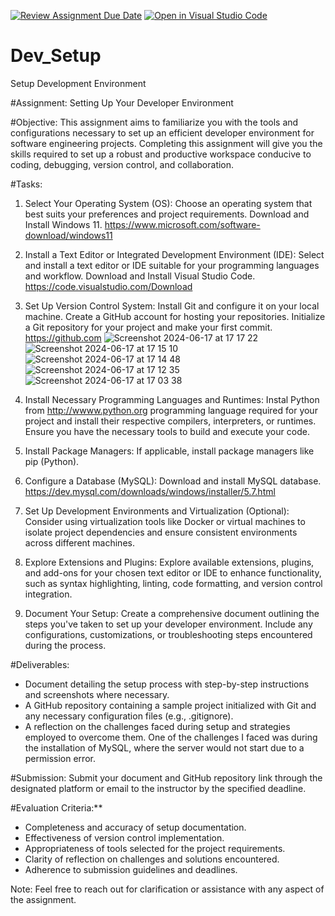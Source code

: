 [![Review Assignment Due Date](https://classroom.github.com/assets/deadline-readme-button-22041afd0340ce965d47ae6ef1cefeee28c7c493a6346c4f15d667ab976d596c.svg)](https://classroom.github.com/a/vbnbTt5m)
[![Open in Visual Studio Code](https://classroom.github.com/assets/open-in-vscode-2e0aaae1b6195c2367325f4f02e2d04e9abb55f0b24a779b69b11b9e10269abc.svg)](https://classroom.github.com/online_ide?assignment_repo_id=15282623&assignment_repo_type=AssignmentRepo)
# Dev_Setup
Setup Development Environment

#Assignment: Setting Up Your Developer Environment

#Objective:
This assignment aims to familiarize you with the tools and configurations necessary to set up an efficient developer environment for software engineering projects. Completing this assignment will give you the skills required to set up a robust and productive workspace conducive to coding, debugging, version control, and collaboration.

#Tasks:

1. Select Your Operating System (OS):
   Choose an operating system that best suits your preferences and project requirements. Download and Install Windows 11. https://www.microsoft.com/software-download/windows11

2. Install a Text Editor or Integrated Development Environment (IDE):
   Select and install a text editor or IDE suitable for your programming languages and workflow. Download and Install Visual Studio Code. https://code.visualstudio.com/Download
3. Set Up Version Control System:
   Install Git and configure it on your local machine. Create a GitHub account for hosting your repositories. Initialize a Git repository for your project and make your first commit. https://github.com
   ![Screenshot 2024-06-17 at 17 17 22](https://github.com/Powerlearnproject/se-assignment-1-setting-up-your-developer-environment-Adrams10860/assets/150818577/ae46edbd-af24-46fb-8215-8a3f927e78aa)
![Screenshot 2024-06-17 at 17 15 10](https://github.com/Powerlearnproject/se-assignment-1-setting-up-your-developer-environment-Adrams10860/assets/150818577/d307a4c0-b248-4086-9d83-d99f9a1d114a)
![Screenshot 2024-06-17 at 17 14 48](https://github.com/Powerlearnproject/se-assignment-1-setting-up-your-developer-environment-Adrams10860/assets/150818577/aba44daf-9ebc-4721-a155-f83b52f94596)
![Screenshot 2024-06-17 at 17 12 35](https://github.com/Powerlearnproject/se-assignment-1-setting-up-your-developer-environment-Adrams10860/assets/150818577/618490fd-cae5-4776-9b5e-a98a7112ebe7)
![Screenshot 2024-06-17 at 17 03 38](https://github.com/Powerlearnproject/se-assignment-1-setting-up-your-developer-environment-Adrams10860/assets/150818577/7eb01594-cbd4-4a4b-9ddb-5ec2d62e6b76)


5. Install Necessary Programming Languages and Runtimes:
  Instal Python from http://wwww.python.org programming language required for your project and install their respective compilers, interpreters, or runtimes. Ensure you have the necessary tools to build and execute your code.

6. Install Package Managers:
   If applicable, install package managers like pip (Python).

7. Configure a Database (MySQL):
   Download and install MySQL database. https://dev.mysql.com/downloads/windows/installer/5.7.html

8. Set Up Development Environments and Virtualization (Optional):
   Consider using virtualization tools like Docker or virtual machines to isolate project dependencies and ensure consistent environments across different machines.

9. Explore Extensions and Plugins:
   Explore available extensions, plugins, and add-ons for your chosen text editor or IDE to enhance functionality, such as syntax highlighting, linting, code formatting, and version control integration.

10. Document Your Setup:
    Create a comprehensive document outlining the steps you've taken to set up your developer environment. Include any configurations, customizations, or troubleshooting steps encountered during the process. 

#Deliverables:
- Document detailing the setup process with step-by-step instructions and screenshots where necessary.
- A GitHub repository containing a sample project initialized with Git and any necessary configuration files (e.g., .gitignore).
- A reflection on the challenges faced during setup and strategies employed to overcome them.
  One of the challenges I faced was during the installation of MySQL, where the server would not start due to a permission error. 

#Submission:
Submit your document and GitHub repository link through the designated platform or email to the instructor by the specified deadline.

#Evaluation Criteria:**
- Completeness and accuracy of setup documentation.
- Effectiveness of version control implementation.
- Appropriateness of tools selected for the project requirements.
- Clarity of reflection on challenges and solutions encountered.
- Adherence to submission guidelines and deadlines.

Note: Feel free to reach out for clarification or assistance with any aspect of the assignment.
